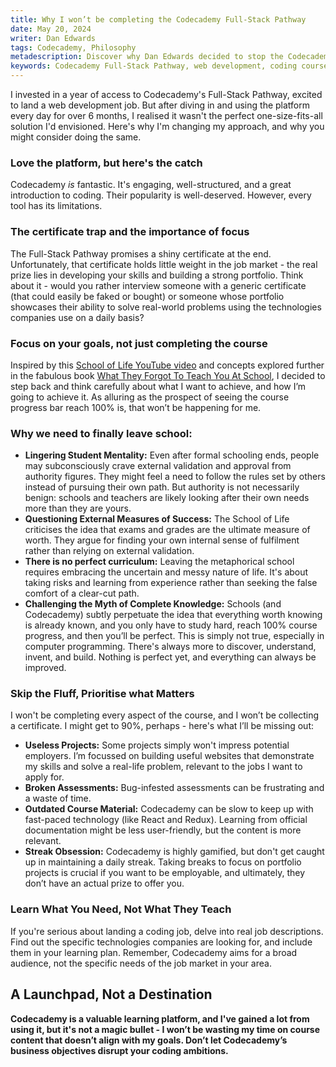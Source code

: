 ```yaml
---
title: Why I won’t be completing the Codecademy Full-Stack Pathway
date: May 20, 2024
writer: Dan Edwards
tags: Codecademy, Philosophy
metadescription: Discover why Dan Edwards decided to stop the Codecademy Full-Stack Pathway after six months. Learn about the limitations of certificates, the importance of a strong portfolio, and why it's crucial to focus on your personal goals rather than just completing courses
keywords: Codecademy Full-Stack Pathway, web development, coding courses, online learning platforms, coding certification, programming portfolio, coding job market, self-directed learning, coding skills development, programming career advice, real-world coding projects, job-ready coding skills
---
```


I invested in a year of access to Codecademy's Full-Stack Pathway, excited to land a web development job. But after diving in and using the platform every day for over 6 months, I realised it wasn't the perfect one-size-fits-all solution I'd envisioned. Here's why I'm changing my approach, and why you might consider doing the same.

### Love the platform, but here's the catch

Codecademy _is_ fantastic. It's engaging, well-structured, and a great introduction to coding. Their popularity is well-deserved. However, every tool has its limitations.

### The certificate trap and the importance of focus

The Full-Stack Pathway promises a shiny certificate at the end. Unfortunately, that certificate holds little weight in the job market - the real prize lies in developing your skills and building a strong portfolio. Think about it - would you rather interview someone with a generic certificate (that could easily be faked or bought) or someone whose portfolio showcases their ability to solve real-world problems using the technologies companies use on a daily basis?

### Focus on your goals, not just completing the course

Inspired by this [School of Life YouTube video](https://www.youtube.com/watch?v=pJhUs1L_RQo) and concepts explored further in the fabulous book [What They Forgot To Teach You At School](https://www.amazon.co.uk/What-They-Forgot-Teach-School/dp/1912891395), I decided to step back and think carefully about what I want to achieve, and how I’m going to achieve it. As alluring as the prospect of seeing the course progress bar reach 100% is, that won’t be happening for me.

### Why we need to finally leave school:

-  **Lingering Student Mentality:** Even after formal schooling ends, people may subconsciously crave external validation and approval from authority figures. They might feel a need to follow the rules set by others instead of pursuing their own path. But authority is not necessarily benign: schools and teachers are likely looking after their own needs more than they are yours.
-  **Questioning External Measures of Success:** The School of Life criticises the idea that exams and grades are the ultimate measure of worth. They argue for finding your own internal sense of fulfilment rather than relying on external validation.
-  **There is no perfect curriculum:** Leaving the metaphorical school requires embracing the uncertain and messy nature of life. It's about taking risks and learning from experience rather than seeking the false comfort of a clear-cut path.
-  **Challenging the Myth of Complete Knowledge:** Schools (and Codecademy) subtly perpetuate the idea that everything worth knowing is already known, and you only have to study hard, reach 100% course progress, and then you’ll be perfect. This is simply not true, especially in computer programming. There's always more to discover, understand, invent, and build. Nothing is perfect yet, and everything can always be improved.

### Skip the Fluff, Prioritise what Matters

I won't be completing every aspect of the course, and I won’t be collecting a certificate. I might get to 90%, perhaps - here's what I’ll be missing out:

-  **Useless Projects:** Some projects simply won't impress potential employers. I’m focussed on building useful websites that demonstrate my skills and solve a real-life problem, relevant to the jobs I want to apply for.
-  **Broken Assessments:** Bug-infested assessments can be frustrating and a waste of time.
-  **Outdated Course Material:** Codecademy can be slow to keep up with fast-paced technology (like React and Redux). Learning from official documentation might be less user-friendly, but the content is more relevant.
-  **Streak Obsession:** Codecademy is highly gamified, but don't get caught up in maintaining a daily streak. Taking breaks to focus on portfolio projects is crucial if you want to be employable, and ultimately, they don’t have an actual prize to offer you.

### Learn What You Need, Not What They Teach

If you're serious about landing a coding job, delve into real job descriptions. Find out the specific technologies companies are looking for, and include them in your learning plan. Remember, Codecademy aims for a broad audience, not the specific needs of the job market in your area.

## A Launchpad, Not a Destination

**Codecademy is a valuable learning platform, and I've gained a lot from using it, but it's not a magic bullet - I won’t be wasting my time on course content that doesn’t align with my goals. Don’t let Codecademy’s business objectives disrupt your coding ambitions.**
